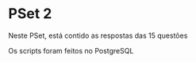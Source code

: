# PSet 2
Neste PSet, está contido as respostas das 15 questões

Os scripts foram feitos no PostgreSQL
